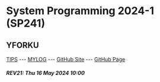 ---
---
# System Programming 2024-1 (SP241)

## YFORKU

[TIPS](TIPS/) --- [MYLOG](TXT/mylog.txt) --- [GitHub Site](https://github.com/yforku/sp241/) --- [GitHub Page](https://yforku.github.io/sp241/) 


##### REV21: Thu 16 May 2024 10:00

